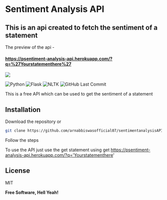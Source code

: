 # Sentiment Analysis API
## This is an api created to fetch the sentiment of a statement

The preview of the api -
#### https://psentiment-analysis-api.herokuapp.com/?q=%27Yourstatementhere%27
![](https://media.giphy.com/media/KcDqO8OWDBncYM5RB1/giphy.gif)

![Python](https://img.shields.io/badge/Python-^3.8-blue.svg?logo=python&longCache=true&logoColor=white&colorB=5e81ac&style=flat-square&colorA=4c566a)
![Flask](https://img.shields.io/badge/Flask-2.0.1-blue.svg?longCache=true&logo=flask&style=flat-square&logoColor=white&colorB=5e81ac&colorA=4c566a)
![NLTK](https://img.shields.io/badge/nltk-%5E3.6-blue.svg?logo=python&longCache=true&logoColor=white&colorB=5e81ac&style=flat-square&colorA=4c566a)
![GitHub Last Commit](https://img.shields.io/github/last-commit/google/skia.svg?style=flat-square&colorA=4c566a&colorB=a3be8c)


This is a free API which can be used to get the sentiment of a statement


## Installation

Download the repository or
```sh
git clone https://github.com/arnabbiswasofficial07/sentimentanalysisAPI.git
```

Follow the steps

To use the API
just use the get statement using
 get https://psentiment-analysis-api.herokuapp.com/?q='Yourstatementhere'



## License

MIT

**Free Software, Hell Yeah!**

